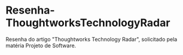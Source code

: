 # Resenha-ThoughtworksTechnologyRadar
Resenha do artigo "Thoughtworks Technology Radar", solicitado pela matéria Projeto de Software.
